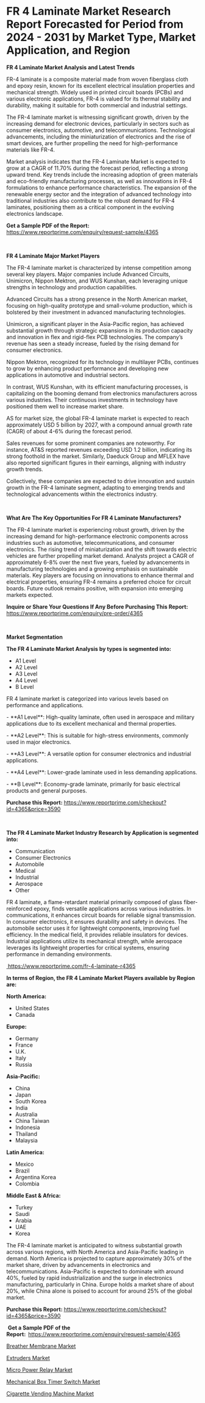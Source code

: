 <p><h1>FR 4 Laminate Market Research Report Forecasted for Period from 2024 -  2031 by Market Type, Market Application, and Region</h1></p><p><strong>FR 4 Laminate Market Analysis and Latest Trends</strong></p>
<p><p>FR-4 laminate is a composite material made from woven fiberglass cloth and epoxy resin, known for its excellent electrical insulation properties and mechanical strength. Widely used in printed circuit boards (PCBs) and various electronic applications, FR-4 is valued for its thermal stability and durability, making it suitable for both commercial and industrial settings.</p><p>The FR-4 laminate market is witnessing significant growth, driven by the increasing demand for electronic devices, particularly in sectors such as consumer electronics, automotive, and telecommunications. Technological advancements, including the miniaturization of electronics and the rise of smart devices, are further propelling the need for high-performance materials like FR-4.</p><p>Market analysis indicates that the FR-4 Laminate Market is expected to grow at a CAGR of 11.70% during the forecast period, reflecting a strong upward trend. Key trends include the increasing adoption of green materials and eco-friendly manufacturing processes, as well as innovations in FR-4 formulations to enhance performance characteristics. The expansion of the renewable energy sector and the integration of advanced technology into traditional industries also contribute to the robust demand for FR-4 laminates, positioning them as a critical component in the evolving electronics landscape.</p></p>
<p><strong>Get a Sample PDF of the Report:&nbsp;</strong> <a href="https://www.reportprime.com/enquiry/request-sample/4365?utm_campaign=31&utm_medium=2&utm_source=Github&utm_content=ia&utm_term=24122024&utm_id=fr-4-laminate">https://www.reportprime.com/enquiry/request-sample/4365</a></p>
<p>&nbsp;</p>
<p><strong>FR 4 Laminate Major Market Players</strong></p>
<p><p>The FR-4 laminate market is characterized by intense competition among several key players. Major companies include Advanced Circuits, Unimicron, Nippon Mektron, and WUS Kunshan, each leveraging unique strengths in technology and production capabilities.</p><p>Advanced Circuits has a strong presence in the North American market, focusing on high-quality prototype and small-volume production, which is bolstered by their investment in advanced manufacturing technologies. </p><p>Unimicron, a significant player in the Asia-Pacific region, has achieved substantial growth through strategic expansions in its production capacity and innovation in flex and rigid-flex PCB technologies. The company’s revenue has seen a steady increase, fueled by the rising demand for consumer electronics.</p><p>Nippon Mektron, recognized for its technology in multilayer PCBs, continues to grow by enhancing product performance and developing new applications in automotive and industrial sectors.</p><p>In contrast, WUS Kunshan, with its efficient manufacturing processes, is capitalizing on the booming demand from electronics manufacturers across various industries. Their continuous investments in technology have positioned them well to increase market share.</p><p>AS for market size, the global FR-4 laminate market is expected to reach approximately USD 5 billion by 2027, with a compound annual growth rate (CAGR) of about 4-6% during the forecast period. </p><p>Sales revenues for some prominent companies are noteworthy. For instance, AT&S reported revenues exceeding USD 1.2 billion, indicating its strong foothold in the market. Similarly, Daeduck Group and MFLEX have also reported significant figures in their earnings, aligning with industry growth trends. </p><p>Collectively, these companies are expected to drive innovation and sustain growth in the FR-4 laminate segment, adapting to emerging trends and technological advancements within the electronics industry.</p></p>
<p>&nbsp;</p>
<p><strong>What Are The Key Opportunities For FR 4 Laminate Manufacturers?</strong></p>
<p><p>The FR-4 laminate market is experiencing robust growth, driven by the increasing demand for high-performance electronic components across industries such as automotive, telecommunications, and consumer electronics. The rising trend of miniaturization and the shift towards electric vehicles are further propelling market demand. Analysts project a CAGR of approximately 6-8% over the next five years, fueled by advancements in manufacturing technologies and a growing emphasis on sustainable materials. Key players are focusing on innovations to enhance thermal and electrical properties, ensuring FR-4 remains a preferred choice for circuit boards. Future outlook remains positive, with expansion into emerging markets expected.</p></p>
<p><strong>Inquire or Share Your Questions If Any Before Purchasing This Report:</strong> <a href="https://www.reportprime.com/enquiry/pre-order/4365?utm_campaign=31&utm_medium=2&utm_source=Github&utm_content=ia&utm_term=24122024&utm_id=fr-4-laminate">https://www.reportprime.com/enquiry/pre-order/4365</a></p>
<p>&nbsp;</p>
<p><strong>Market Segmentation</strong></p>
<p><strong>The FR 4 Laminate Market Analysis by types is segmented into:</strong></p>
<p><ul><li>A1 Level</li><li>A2 Level</li><li>A3 Level</li><li>A4 Level</li><li>B Level</li></ul></p>
<p><p>FR 4 laminate market is categorized into various levels based on performance and applications. </p><p>- **A1 Level**: High-quality laminate, often used in aerospace and military applications due to its excellent mechanical and thermal properties. </p><p>- **A2 Level**: This is suitable for high-stress environments, commonly used in major electronics. </p><p>- **A3 Level**: A versatile option for consumer electronics and industrial applications. </p><p>- **A4 Level**: Lower-grade laminate used in less demanding applications. </p><p>- **B Level**: Economy-grade laminate, primarily for basic electrical products and general purposes. </p></p>
<p><strong>Purchase this Report:&nbsp;</strong><a href="https://www.reportprime.com/checkout?id=4365&price=3590&utm_campaign=31&utm_medium=2&utm_source=Github&utm_content=ia&utm_term=24122024&utm_id=fr-4-laminate">https://www.reportprime.com/checkout?id=4365&price=3590</a></p>
<p>&nbsp;</p>
<p><strong>The FR 4 Laminate Market Industry Research by Application is segmented into:</strong></p>
<p><ul><li>Communication</li><li>Consumer Electronics</li><li>Automobile</li><li>Medical</li><li>Industrial</li><li>Aerospace</li><li>Other</li></ul></p>
<p><p>FR 4 laminate, a flame-retardant material primarily composed of glass fiber-reinforced epoxy, finds versatile applications across various industries. In communications, it enhances circuit boards for reliable signal transmission. In consumer electronics, it ensures durability and safety in devices. The automobile sector uses it for lightweight components, improving fuel efficiency. In the medical field, it provides reliable insulators for devices. Industrial applications utilize its mechanical strength, while aerospace leverages its lightweight properties for critical systems, ensuring performance in demanding environments.</p></p>
<p><a href="https://www.reportprime.com/fr-4-laminate-r4365?utm_campaign=31&utm_medium=2&utm_source=Github&utm_content=ia&utm_term=24122024&utm_id=fr-4-laminate">&nbsp;https://www.reportprime.com/fr-4-laminate-r4365</a></p>
<p><strong>In terms of Region, the FR 4 Laminate Market Players available by Region are:</strong></p>
<p>
    <p> <strong> North America: </strong>
        <ul>
            <li>United States</li>
            <li>Canada</li>
        </ul>
        </p> 
    <p> <strong> Europe: </strong>
        <ul>
            <li>Germany</li>
            <li>France</li>
            <li>U.K.</li>
            <li>Italy</li>
            <li>Russia</li>
        </ul>
        </p> 
    <p> <strong> Asia-Pacific: </strong>
        <ul>
            <li>China</li>
            <li>Japan</li>
            <li>South Korea</li>
            <li>India</li>
            <li>Australia</li>
            <li>China Taiwan</li>
            <li>Indonesia</li>
            <li>Thailand</li>
            <li>Malaysia</li>
        </ul>
        </p> 
    <p> <strong> Latin America: </strong>
        <ul>
            <li>Mexico</li>
            <li>Brazil</li>
            <li>Argentina Korea</li>
            <li>Colombia</li>
        </ul>
        </p> 
    <p> <strong> Middle East & Africa: </strong>
        <ul>
            <li>Turkey</li>
            <li>Saudi</li>
            <li>Arabia</li>
            <li>UAE</li>
            <li>Korea</li>
        </ul>
    </p>
    </p>
<p><p>The FR-4 laminate market is anticipated to witness substantial growth across various regions, with North America and Asia-Pacific leading in demand. North America is projected to capture approximately 30% of the market share, driven by advancements in electronics and telecommunications. Asia-Pacific is expected to dominate with around 40%, fueled by rapid industrialization and the surge in electronics manufacturing, particularly in China. Europe holds a market share of about 20%, while China alone is poised to account for around 25% of the global market.</p></p>
<p><strong>Purchase this Report: </strong><a href="https://www.reportprime.com/checkout?id=4365&price=3590&utm_campaign=31&utm_medium=2&utm_source=Github&utm_content=ia&utm_term=24122024&utm_id=fr-4-laminate">https://www.reportprime.com/checkout?id=4365&price=3590</a></p>
<p>&nbsp;<strong>Get a Sample PDF of the Report:&nbsp;&nbsp;</strong><a href="https://www.reportprime.com/enquiry/request-sample/4365?utm_campaign=31&utm_medium=2&utm_source=Github&utm_content=ia&utm_term=24122024&utm_id=fr-4-laminate">https://www.reportprime.com/enquiry/request-sample/4365</a></p>
<p><strong></strong></p>
<p><p><a href="https://www.linkedin.com/pulse/examining-ups-downs-breather-membrane-market-size-growth-nhk8f?utm_campaign=31&utm_medium=2&utm_source=Github&utm_content=ia&utm_term=24122024&utm_id=fr-4-laminate">Breather Membrane Market</a></p><p><a href="https://www.linkedin.com/pulse/extruders-market-report-marketanalysis-betterdecision-making-jkpze?utm_campaign=31&utm_medium=2&utm_source=Github&utm_content=ia&utm_term=24122024&utm_id=fr-4-laminate">Extruders Market</a></p><p><a href="https://github.com/shondapmbau/Market-Research-Report-List-1/blob/main/micro-power-relay-market.md?utm_campaign=31&utm_medium=2&utm_source=Github&utm_content=ia&utm_term=24122024&utm_id=fr-4-laminate">Micro Power Relay Market</a></p><p><a href="https://github.com/MonroeBullock54/Market-Research-Report-List-1/blob/main/mechanical-box-timer-switch-market.md?utm_campaign=31&utm_medium=2&utm_source=Github&utm_content=ia&utm_term=24122024&utm_id=fr-4-laminate">Mechanical Box Timer Switch Market</a></p><p><a href="https://www.linkedin.com/pulse/exploring-cigarette-vending-machine-market-projected-growth-tqkle?utm_campaign=31&utm_medium=2&utm_source=Github&utm_content=ia&utm_term=24122024&utm_id=fr-4-laminate">Cigarette Vending Machine Market</a></p></p>